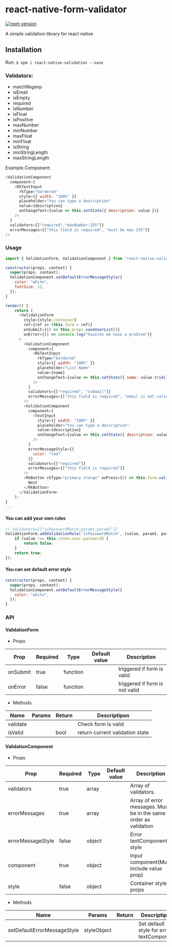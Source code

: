 # react-native-form-validator

[![npm version](https://badge.fury.io/js/react-native-validation.svg)](https://badge.fury.io/js/react-native-validation)

A simple validation library for react native

## Installation

Run: `$ npm i react-native-validation --save`

### Validators:
+ matchRegexp
+ isEmail
+ isEmpty
+ required
+ isNumber
+ isFloat
+ isPositive
+ maxNumber
+ minNumber
+ maxFloat
+ minFloat
+ isString
+ minStringLength
+ maxStringLength

Example Component:
````javascript
<ValidationComponent
  component={
    <RkTextInput
      rkType="bordered"
      style={{ width: "100%" }}
      placeholder="You can type a description"
      value={description}
      onChangeText={value => this.setState({ description: value })}
    />
  }
  validators={["required","maxNumber:255"]}
  errorMessages={["this field is required", "must be max 255"]}
/>
````

### Usage

````javascript
import { ValidationForm, ValidationComponent } from "react-native-validator";

constructor(props, context) {
  super(props, context);
  ValidationComponent.setDefaultErrorMessageStyle({
    color: "white",
    fontSize: 12,
  });
}

render() {   
    return (
      <ValidationForm
        style={style.container}
        ref={ref => (this.form = ref)}
        onSubmit={() => this.props.saveUserList()}
        onError={() => console.log("houston we have a problem")}
      >
        <ValidationComponent
          component={
            <RkTextInput
              rkType="bordered"
              style={{ width: "100%" }}
              placeholder="List Name"
              value={name}
              onChangeText={value => this.setState({ name: value.trim() })}
            />
          }
          validators={["required", "isEmail"]}
          errorMessages={["this field is required", "email is not valid"]}
        />
        <ValidationComponent
          component={
            <TextInput
              style={{ width: "100%" }}
              placeholder="You can type a description"
              value={description}
              onChangeText={value => this.setState({ description: value })}
            />
          }
          errorMessageStyle={{
            color: "red"
          }}
          validators={["required"]}
          errorMessages={["this field is required"]}
        />
        <RkButton rkType="primary xlarge" onPress={() => this.form.validate()}>
          Next
        </RkButton>
      </ValidationForm>
    );
}
...
````

#### You can add your own rules
````javascript
// validators={["isPasswordMatch:param1:param2"]}
ValidationForm.addValidationRule('isPasswordMatch', (value, param1, param2...) => {
    if (value !== this.state.user.password) {
        return false;
    }
    return true;
});
````

#### You can set default error style
````javascript
constructor(props, context) {
  super(props, context);
  ValidationComponent.setDefaultErrorMessageStyle({
    color: "white",
  });
}
````

### API

#### ValidationForm

+ Props

| Prop            | Required | Type     | Default value | Description                                                                                                                  |
|-----------------|----------|----------|---------------|-------------------------------------|
| onSubmit        | true     | function |               | triggered if form is valid          |
| onError         | false    | function |               | triggered if form is not valid      |

+ Methods

| Name             | Params | Return | Descriptipon                                       |
|------------------|--------|--------|----------------------------------------------------|
| validate         |        |        | Check form is valid                                |
| isValid          |        |  bool  | return current validation state                    |

#### ValidationComponent

+ Props

| Prop              | Required | Type     | Default value | Description                                                                            |
|-------------------|----------|----------|---------------|----------------------------------------------------------------------------------------|
| validators        | true     | array    |               | Array of validators.                                                                   |
| errorMessages     | true     | array    |               | Array of error messages. Must be in the same order as validation                       |
| errorMessageStyle | false    | object   |               | Error textComponent style                                                              |
| component         | true     | object   |               | Input component(Must include value prop)                                               |
| style             | false    | object   |               | Container style props                                                                  |

+ Methods

| Name                         | Params            | Return | Descriptipon                                                                         |
|------------------------------|-------------------|--------|--------------------------------------------------------------------------------------|
| setDefaultErrorMessageStyle  |   styleObject     |        | Set default style for error textComponent                                            |
